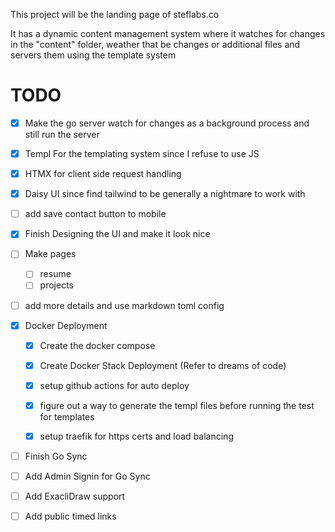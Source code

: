 This project will be the landing page of steflabs.co

It has a dynamic content management system where it watches for changes in the "content" folder, weather that be changes or additional files and servers them using the template system


# TODO
- [x] Make the go server watch for changes as a background process and still run the server
- [x] Templ For the templating system since I refuse to use JS
- [x] HTMX for client side request handling
- [x] Daisy UI since find tailwind to be generally a nightmare to work with
- [ ] add save contact button to mobile

- [x] Finish Designing the UI and make it look nice
- [ ] Make pages
  - [ ] resume
  - [ ] projects

- [ ] add more details and use markdown toml config
- [x] Docker Deployment
  - [x] Create the docker compose
  - [x] Create Docker Stack Deployment (Refer to dreams of code)
  - [x] setup github actions for auto deploy
  - [x] figure out a way to generate the templ files before running the test for templates
  - [x] setup traefik for https certs and load balancing


- [ ] Finish Go Sync
- [ ] Add Admin Signin for Go Sync
- [ ] Add ExacliDraw support
- [ ] Add public timed links


